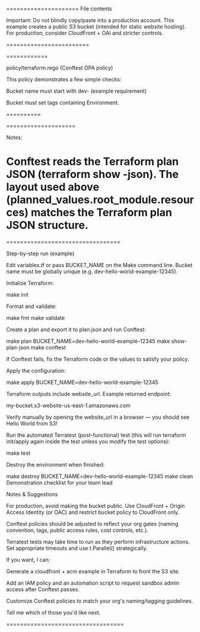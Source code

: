 =====================
File contents

Important: Do not blindly copy/paste into a production account. This example creates a public S3 bucket (intended for static website hosting). For production, consider CloudFront + OAI and stricter controls.

========================

============

policy/terraform.rego (Conftest OPA policy)

This policy demonstrates a few simple checks:

Bucket name must start with dev- (example requirement)

Bucket must set tags containing Environment.

==========

====================

Notes:

Conftest reads the Terraform plan JSON (terraform show -json). The layout used above (planned_values.root_module.resources) matches the Terraform plan JSON structure.
=======================

=================================

Step-by-step run (example)

Edit variables.tf or pass BUCKET_NAME on the Make command line. Bucket name must be globally unique (e.g. dev-hello-world-example-12345).

Initialize Terraform:

make init

Format and validate:

make fmt
make validate

Create a plan and export it to plan.json and run Conftest:

make plan BUCKET_NAME=dev-hello-world-example-12345
make show-plan-json
make conftest

If Conftest fails, fix the Terraform code or the values to satisfy your policy.

Apply the configuration:

make apply BUCKET_NAME=dev-hello-world-example-12345

Terraform outputs include website_url. Example returned endpoint:

my-bucket.s3-website-us-east-1.amazonaws.com

Verify manually by opening the website_url in a browser — you should see Hello World from S3!

Run the automated Terratest (post-functional) test (this will run terraform init/apply again inside the test unless you modify the test options):

make test

Destroy the environment when finished:

make destroy BUCKET_NAME=dev-hello-world-example-12345
make clean
Demonstration checklist for your team lead




Notes & Suggestions

For production, avoid making the bucket public. Use CloudFront + Origin Access Identity (or OAC) and restrict bucket policy to CloudFront only.

Conftest policies should be adjusted to reflect your org gates (naming convention, tags, public access rules, cost controls, etc.).

Terratest tests may take time to run as they perform infrastructure actions. Set appropriate timeouts and use t.Parallel() strategically.

If you want, I can:

Generate a cloudfront + acm example in Terraform to front the S3 site.

Add an IAM policy and an automation script to request sandbox admin access after Conftest passes.

Customize Conftest policies to match your org's naming/tagging guidelines.

Tell me which of those you'd like next.

==================================


